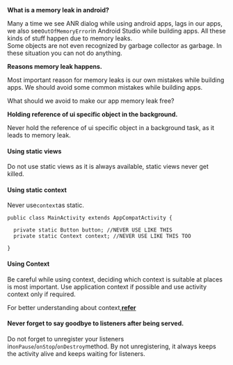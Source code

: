 **What is a memory leak in android?**

Many a time we see ANR dialog while using android apps, lags in our apps, we also see`OutOfMemoryError`in Android Studio while building apps. All these kinds of stuff happen due to memory leaks.  
Some objects are not even recognized by garbage collector as garbage. In these situation you can not do anything.

**Reasons memory leak happens.**

Most important reason for memory leaks is our own mistakes while building apps. We should avoid some common mistakes while building apps.

What should we avoid to make our app memory leak free?

**Holding reference of ui specific object in the background.**

Never hold the reference of ui specific object in a background task, as it leads to memory leak.

#### Using static views

Do not use static views as it is always available, static views never get killed.

#### Using static context

Never use`context`as static.

```
public class MainActivity extends AppCompatActivity {
  
  private static Button button; //NEVER USE LIKE THIS
  private static Context context; //NEVER USE LIKE THIS TOO
  
}
```

#### Using Context

Be careful while using context, deciding which context is suitable at places is most important. Use application context if possible and use activity context only if required.

For better understanding about context,[**refer**](https://blog.mindorks.com/understanding-context-in-android-application-330913e32514)

#### Never forget to say goodbye to listeners after being served.

Do not forget to unregister your listeners in`onPause`/`onStop`/`onDestroy`method. By not unregistering, it always keeps the activity alive and keeps waiting for listeners.  


